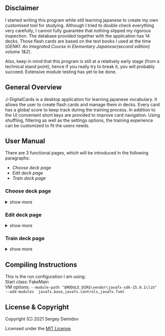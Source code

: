 ## Disclaimer
I started writing this program while still learning japanese to create my own customised tool for studying. Although I 
tried to double check everything very carefully, I cannot fully guarantee that nothing slipped my rigorous inspection. 
The database provided together with the application has 14 decks. Those flash cards are based on the text books 
I used at the time (*GENKI: An Integrated Course in Elementary Japanese(second edition) volume 1&2*).

Also, keep in mind that this program is still at a relatively early stage (from a technical stand point), hence if you 
really try to break it, you will probably succeed. Extensive module testing has yet to be done.

## General Overview
J-DigitalCards is a desktop application for learning japanese vocabulary. It allows the user to create flash cards and
manage them in decks. Every card has a global score to keep track during the training process. In addition to the UI 
convenient short keys are provided to improve card navigation. Using shuffling, filtering as well as
the settings options, the training experience can be customized to fit the users needs.

## User Manual
There are 3 functional pages, which will be introduced in the following paragraphs:
- *Choose deck page*
- *Edit deck page*
- *Train deck page*

### Choose deck page
<details> <summary> show more</summary>

This page shows all decks that are available in the Cards.sqlite database as well as their card count.
It provides the following functionality:

Edit deck name:     Double clicking on a list entry (confirm with enter).  
Edit deck content:  Select deck and click *Edit*.  
Train a deck:       Select deck and click *Train*.  
Create a new deck:  Click *New*.  
Delete a deck:      Select deck and click *Delete* (confirm popup). 
</details>

### Edit deck page
<details> <summary> show more</summary>   

#### Layout
This page can be devided in a top and a bottom part. 
The upper part has a table showing information about the decks content. 
Every row corresponds to a flash card. 
The columns structure those cards in word type, content and score.
The score is split into an overall percentage *(%)* and a streak counter *($)*.
While the first one calculates how much percent of all tries were correct, 
the second one accumulates the amount of either wrong (negative number) or correct (positive number) 
answers in a sequence. It resets after the sequence is broken. 
Since you might want to train translating from japanese to english as well as the other way around, 
there are separate scores for both options. They can be switched by clicking on the button above the score.

The bottom part of this page is for editing a specific flash card, creating a new one or putting in an existing 
one from another deck. 

#### Create card
The card creation process is simple and fast. The user fills out a small intuitive form which 
provides the program with information on how to handle that specific card in the different work stages. 
A flash card is divided into a japanese part and an english part. Each of them have two text areas. 
While the upper one of them cannot be skipped the lower one is optional. To have the best experience I recommend 
following the established conventions. If in doubt you can use the provided decks as an example. 

*General convention:  
Japanese upper text area: kanji-representation of a word (kana-representation if none available)  
Japanese lower text area: kana-representation of a word (empty if only kana-representation available)  
English upper text area: translation  
English lower text area: additional information like particles*  

Currently, there are 4 word types:  
NOUN  
VERB  
ADJECTIVE  
OTHER  

Depending on the classification the card gets a set of attributes assigned to them. 
While NOUN and OTHER have no special features associated with them, for VERB and ADJECTIVE other forms can be generated. 
For now this feature is only available for VERBs:  
During the creation or when editing a verb card a subtype(UNKNOWN, IRREGULAR, U, RU) can be selected. Each of them represents 
a grammar rule set for generating the conjugated forms. If you want to take advantage of this feature, the japanese side 
of the flash card should contain the verb in plain (dictionary) form and nothing else. Any commentary on that side would 
hinder the algorithm from working correctly. If you don't want to use automatic conjugation, simply use the UNKNOWN-subtype. 
In that case the card will be displayed as is. 

After finishing a card to your liking confirm with *OK*.

#### Edit card
If you want to change a card's content or word type, double-click on the corresponding row in the upper table. 
The specifications of that card will be filled into the card creation form. 
From there you can change it and confirm by pressing *OK*.

#### Delete card
Click once on a row in the upper table and then on *Delete*. 
After this it will be removed from this deck. 
If this deck is the only one containing that card it will be deleted permanently.
(Currently there is no popup, deletion is instant.)

#### Adding a card from another deck
Apart from the card creation/editing-form the lower part of this page has also another tab. 
The *Decks* tab can be used to open and browse a different deck. 
Select a deck from the dropdown menu to load it into the table to the right.
To add a single flash card to the upper table, double-click on a row in the lower table.
To add multiple cards at once select multiple rows (using *Ctrl*) and press *Add*.  


Important note:  
When adding a card using this method, this card will be shared between those decks. 
It is still the same card, which means that any changes to the content and score will be shared as well.
Because cards are unique, would be duplicates are ignored. 
The idea behind this is, to have a global score for every card no matter in which context it is trained. 
Also, if you make a mistake, you do not have to look up all the other occurrences of that card.

#### Saving
You can save changes by either pressing *Save* or selecting the appropriate option after pressing *Back*. 
All changes to the loaded deck are temporary until they are saved. 
If you make a mistake that is difficult to correct you can just press *Back* without saving. 
</details>

### Train deck page
<details> <summary> show more</summary>

#### Layout
This page is for training flash cards. 
The card is displayed in the center. While the left card side is always visible, the right one can be hidden.
Under the cards is a navigation block to browse the deck:  
*<--* : Go to previous card.   
*-->* : Go to next card.   
*correct* : Count as correct and go to next card.  
*wrong* : Count as wrong and go to next card.  
*flip* : Show right card side if hidden.   

The button strip on the left provides additional functionality:  
*Default* : Restores the default card order, removes filter (if applied).  
*Shuffle* : Shuffles the deck, creates new card order.  
*Reverse* : Switches left and right card sides until pressed again.  
*Lock* : Makes right card side permanently visible until pressed again.  
*Settings* : Opens settings window, where you can choose which autogenerated forms you want to train.  

In the bottom left corner is a filter form.
It can be used to filter either by absolute percentage or by streak. 
Naturally, it is also applicable together with shuffling and advanced form generation.  

The box in the upper center displays useful information regarding the 
current training progress as well as the deck name.

#### Training with autogenerated forms
When editing a card, you can choose subtypes for verbs. 
If anything but UNKNOWN is chosen, an algorithm will try to generate conjugated forms for that card. 
Those forms will be visible for said card, when encountered during the training process. 
If you wish to train specific forms, you can use the settings menu to select those. 
In this case all qualified verb cards will be replaced by newly generated ones for every selected form.

#### Key Bindings
For your convenience, most important buttons have key bindings:  
*<--* : left arrow key  
*-->* : right arrow key  
*correct* : upwards arrow key  
*wrong* : downwards arrow key  
*flip* : space bar  
*Shuffle* : S  
*Reverse* : R  
*Lock* : L  

</details>

## Compiling Instructions
This is the run configuration I am using:  
Start class: FakeMain  
VM options: ```--module-path "$MODULE_DIR$\vendor\javafx-sdk-15.0.1\lib" --add-modules  javafx.base,javafx.controls,javafx.fxml```  


## License & Copyright
Copyright (C) 2021 Sergey Demidov

Licensed under the [MIT License](LICENSE).
